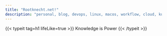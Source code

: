 ```yaml
---
title: "Rootknecht.net!"
description: "personal, blog, devops, linux, macos, workflow, cloud, kubernetes, self-hosted, development, golang, bash, shell"
---
```


{{< typeit tag=h1 lifeLike=true >}}
Knowledge is Power
{{< /typeit >}}
